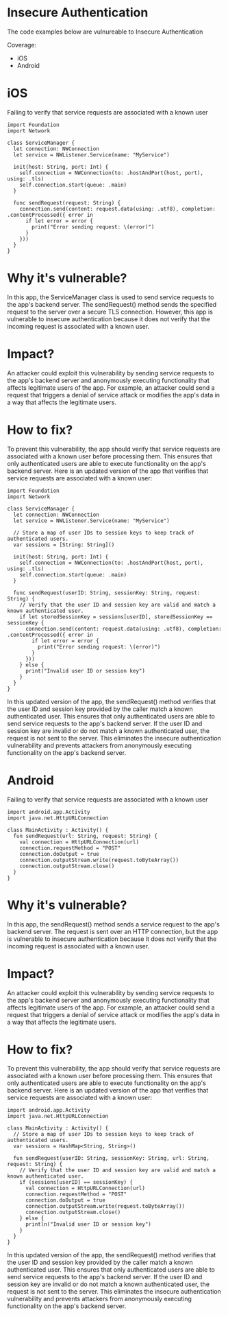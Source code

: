 # Insecure Authentication

The code examples below are vulnureable to Insecure Authentication

Coverage:

- iOS
- Android

# iOS

Failing to verify that service requests are associated with a known user

```
import Foundation
import Network

class ServiceManager {
  let connection: NWConnection
  let service = NWListener.Service(name: "MyService")

  init(host: String, port: Int) {
    self.connection = NWConnection(to: .hostAndPort(host, port), using: .tls)
    self.connection.start(queue: .main)
  }

  func sendRequest(request: String) {
    connection.send(content: request.data(using: .utf8), completion: .contentProcessed({ error in
      if let error = error {
        print("Error sending request: \(error)")
      }
    }))
  }
}
```

# Why it's vulnerable?
In this app, the ServiceManager class is used to send service requests to the app's backend server. The sendRequest() method sends the specified request to the server over a secure TLS connection. However, this app is vulnerable to insecure authentication because it does not verify that the incoming request is associated with a known user.

# Impact?
An attacker could exploit this vulnerability by sending service requests to the app's backend server and anonymously executing functionality that affects legitimate users of the app. For example, an attacker could send a request that triggers a denial of service attack or modifies the app's data in a way that affects the legitimate users.

# How to fix?
To prevent this vulnerability, the app should verify that service requests are associated with a known user before processing them. This ensures that only authenticated users are able to execute functionality on the app's backend server. Here is an updated version of the app that verifies that service requests are associated with a known user:

```
import Foundation
import Network

class ServiceManager {
  let connection: NWConnection
  let service = NWListener.Service(name: "MyService")
  
  // Store a map of user IDs to session keys to keep track of authenticated users.
  var sessions = [String: String]()

  init(host: String, port: Int) {
    self.connection = NWConnection(to: .hostAndPort(host, port), using: .tls)
    self.connection.start(queue: .main)
  }

  func sendRequest(userID: String, sessionKey: String, request: String) {
    // Verify that the user ID and session key are valid and match a known authenticated user.
    if let storedSessionKey = sessions[userID], storedSessionKey == sessionKey {
      connection.send(content: request.data(using: .utf8), completion: .contentProcessed({ error in
        if let error = error {
          print("Error sending request: \(error)")
        }
      }))
    } else {
      print("Invalid user ID or session key")
    }
  }
}
```

In this updated version of the app, the sendRequest() method verifies that the user ID and session key provided by the caller match a known authenticated user. This ensures that only authenticated users are able to send service requests to the app's backend server. If the user ID and session key are invalid or do not match a known authenticated user, the request is not sent to the server. This eliminates the insecure authentication vulnerability and prevents attackers from anonymously executing functionality on the app's backend server.

# Android

Failing to verify that service requests are associated with a known user

```
import android.app.Activity
import java.net.HttpURLConnection

class MainActivity : Activity() {
  fun sendRequest(url: String, request: String) {
    val connection = HttpURLConnection(url)
    connection.requestMethod = "POST"
    connection.doOutput = true
    connection.outputStream.write(request.toByteArray())
    connection.outputStream.close()
  }
}
```

# Why it's vulnerable?
In this app, the sendRequest() method sends a service request to the app's backend server. The request is sent over an HTTP connection, but the app is vulnerable to insecure authentication because it does not verify that the incoming request is associated with a known user.

# Impact?
An attacker could exploit this vulnerability by sending service requests to the app's backend server and anonymously executing functionality that affects legitimate users of the app. For example, an attacker could send a request that triggers a denial of service attack or modifies the app's data in a way that affects the legitimate users.

# How to fix?
To prevent this vulnerability, the app should verify that service requests are associated with a known user before processing them. This ensures that only authenticated users are able to execute functionality on the app's backend server. Here is an updated version of the app that verifies that service requests are associated with a known user:

```
import android.app.Activity
import java.net.HttpURLConnection

class MainActivity : Activity() {
  // Store a map of user IDs to session keys to keep track of authenticated users.
  var sessions = HashMap<String, String>()

  fun sendRequest(userID: String, sessionKey: String, url: String, request: String) {
    // Verify that the user ID and session key are valid and match a known authenticated user.
    if (sessions[userID] == sessionKey) {
      val connection = HttpURLConnection(url)
      connection.requestMethod = "POST"
      connection.doOutput = true
      connection.outputStream.write(request.toByteArray())
      connection.outputStream.close()
    } else {
      println("Invalid user ID or session key")
    }
  }
}
```

In this updated version of the app, the sendRequest() method verifies that the user ID and session key provided by the caller match a known authenticated user. This ensures that only authenticated users are able to send service requests to the app's backend server. If the user ID and session key are invalid or do not match a known authenticated user, the request is not sent to the server. This eliminates the insecure authentication vulnerability and prevents attackers from anonymously executing functionality on the app's backend server.
